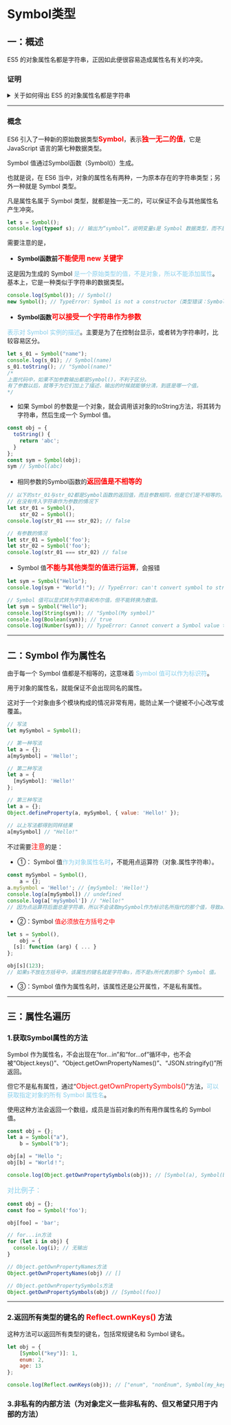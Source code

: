 # Symbol类型
## 一：概述
ES5 的对象属性名都是字符串，正因如此便很容易造成属性名有关的冲突。

### 证明
<details>
<summary>关于如何得出 ES5 的对象属性名都是字符串</summary>
{

    我们平时定义的对象，是没有加引号的。
    
    但在json文件当中，对于对象的属性名需要加引号（例：{"name": "孙悟空"}等）。

    怎么证明属性名为字符串呢？
    {
        var stooge = {
            "first_name" : "Jeo",
            "second_name" : "Mike"
        };
        var copy = {
            first_name : "Jeo",
            second_name : "Mike"
        };
        if (stooge.first_name === copy.first_name){
            console.log("1");
        }
        else {
            console.log("2");
        }
        <!-- 输出为“1”，说明对象的属性名为字符串 -->
    }

}
</details>

---

### 概念
ES6 引入了一种新的原始数据类型<font color=red size=3>**Symbol**</font>，表示<font color=red size=3>**独一无二的值**</font>，它是 JavaScript 语言的第七种数据类型。

Symbol 值通过Symbol函数（Symbol()）生成。

也就是说，在 ES6 当中，对象的属性名有两种，一为原本存在的字符串类型；另外一种就是 Symbol 类型。

凡是属性名属于 Symbol 类型，就都是独一无二的，可以保证不会与其他属性名产生冲突。

```javascript
let s = Symbol();
console.log(typeof s); // 输出为“symbol”，说明变量s是 Symbol 数据类型，而不是字符串之类的其他类型。
```

需要注意的是，
* **Symbol函数前<font color=red size=3>不能使用 new 关键字</font>**

这是因为生成的 Symbol <font color=skyblue>是一个原始类型的值，不是对象，所以不能添加属性</font>。基本上，它是一种类似于字符串的数据类型。

```javascript
console.log(Symbol()); // Symbol()
new Symbol(); // TypeError: Symbol is not a constructor（类型错误：Symbol不是一个构造函数）
```


* **Symbol函数<font color=red size=3>可以接受一个字符串作为参数</font>**

<font color=skyblue>表示对 Symbol 实例的描述</font>。主要是为了在控制台显示，或者转为字符串时，比较容易区分。

```javascript
let s_01 = Symbol("name");
console.log(s_01); // Symbol(name)
s_01.toString(); // "Symbol(name)"
/* 
上面代码中，如果不加参数输出都是Symbol()，不利于区分。
有了参数以后，就等于为它们加上了描述，输出的时候就能够分清，到底是哪一个值。
*/
```

* 如果 Symbol 的参数是一个对象，就会调用该对象的toString方法，将其转为字符串，然后生成一个 Symbol 值。

```javascript
const obj = {
  toString() {
    return 'abc';
  }
};
const sym = Symbol(obj);
sym // Symbol(abc)
```

* 相同参数的Symbol函数的<font color=red size=3>**返回值是不相等的**</font>

```javascript
// 以下的str_01与str_02都是Symbol函数的返回值，而且参数相同，但是它们是不相等的。
// 在没有传入字符串作为参数的情况下
let str_01 = Symbol(),
    str_02 = Symbol();
console.log(str_01 === str_02); // false

// 有参数的情况
let str_01 = Symbol('foo');
let str_02 = Symbol('foo');
console.log(str_01 === str_02) // false
```

* Symbol 值<font color=red size=3>**不能与其他类型的值进行运算**</font>，会报错

```javascript
let sym = Symbol("Hello");
console.log(sym + "World！"); // TypeError: can't convert symbol to string

// Symbol 值可以显式转为字符串和布尔值，但不能转换为数值。
let sym = Symbol("Hello");
console.log(String(sym)); // "Symbol(My symbol)"
console.log(Boolean(sym)); // true
console.log(Number(sym)); // TypeError: Cannot convert a Symbol value to a number
```

---
## 二：Symbol 作为属性名
由于每一个 Symbol 值都是不相等的，这意味着<font color=skyblue> Symbol 值可以作为标识符</font>。

用于对象的属性名，就能保证不会出现同名的属性。

这对于一个对象由多个模块构成的情况非常有用，能防止某一个键被不小心改写或覆盖。

```javascript
// 写法
let mySymbol = Symbol();

// 第一种写法
let a = {};
a[mySymbol] = 'Hello!';

// 第二种写法
let a = {
  [mySymbol]: 'Hello!'
};

// 第三种写法
let a = {};
Object.defineProperty(a, mySymbol, { value: 'Hello!' });

// 以上写法都得到同样结果
a[mySymbol] // "Hello!"
```

不过需要<font color=red size=3>注意</font>的是：

* ①： Symbol 值<font color=skyblue>作为对象属性名时</font>，不能用点运算符（对象.属性字符串）。
```javascript
const mySymbol = Symbol(),
    a = {};
a.mySymbol = 'Hello!'; // {mySymbol: 'Hello!'}
console.log(a[mySymbol]) // undefined
console.log(a['mySymbol']) // "Hello!"
// 因为点运算符后面总是字符串，所以不会读取mySymbol作为标识名所指代的那个值，导致a的属性名实际上是一个字符串，而不是一个 Symbol 值。
```

* ②：Symbol <font color=red>值必须放在方括号之中</font>
```javascript
let s = Symbol(),
    obj = {
  [s]: function (arg) { ... }
};

obj[s](123);
// 如果s不放在方括号中，该属性的键名就是字符串s，而不是s所代表的那个 Symbol 值。
```

* ③：Symbol 值作为属性名时，该属性还是公开属性，不是私有属性。
---
## **三：属性名遍历**
### **1.获取Symbol属性的方法**

Symbol 作为属性名，不会出现在“for...in”和“for...of”循环中，也不会被“Object.keys()”、“Object.getOwnPropertyNames()”、“JSON.stringify()”所返回。

但它不是私有属性，通过“<font color=red size=3>Object.getOwnPropertySymbols()</font>”方法，<font color=skyblue>可以获取指定对象的所有 Symbol 属性名</font>。

使用这种方法会返回一个数组，成员是当前对象的所有用作属性名的 Symbol 值。
```javascript
const obj = {};
let a = Symbol("a"),
    b = Symbol("b");

obj[a] = "Hello ";
obj[b] = "World！";

console.log(Object.getOwnPropertySymbols(obj)); // [Symbol(a), Symbol(b)]
```

<font color=skyblue size=3>对比例子：</font>

```javascript
const obj = {};
const foo = Symbol('foo');

obj[foo] = 'bar';

// for...in方法
for (let i in obj) {
  console.log(i); // 无输出
}

// Object.getOwnPropertyNames方法
Object.getOwnPropertyNames(obj) // []

// Object.getOwnPropertySymbols方法
Object.getOwnPropertySymbols(obj) // [Symbol(foo)]
```
---
### **2.返回所有类型的键名的<font color=red size=4> Reflect.ownKeys() </font>方法**
这种方法可以返回所有类型的键名，包括常规键名和 Symbol 键名。
```javascript
let obj = {
    [Symbol("key")]: 1,
    enum: 2,
    age: 13
};

console.log(Reflect.ownKeys(obj)); // ["enum", "nonEnum", Symbol(my_key)]
```

### 3.**非私有的内部方法（为对象定义一些非私有的、但又希望只用于内部的方法）**